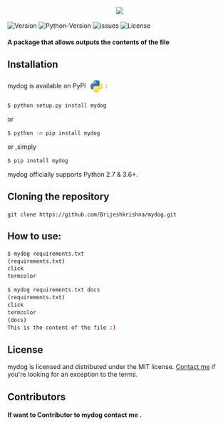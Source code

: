 <p align="center">
  <img width="auto" height="auto" src="https://raw.githubusercontent.com/Brijeshkrishna/mydog/main/mydog.png">
</p>



![Version](https://img.shields.io/badge/version-1.0.0-blue) ![Python-Version](https://img.shields.io/badge/python-3.9-blue) ![issues](https://img.shields.io/github/issues/Brijeshkrishna/gunlink)  ![License](https://img.shields.io/github/license/brijeshkrishna/gunlink) 

#### A package that allows outputs the contents of the file
  
##  Installation
mydog is available on PyPI <img align="center" alt="python" width="40px" src="https://raw.githubusercontent.com/github/explore/80688e429a7d4ef2fca1e82350fe8e3517d3494d/topics/python/python.png" />:

```bash
$ python setup.py install mydog
```


or
```bash
$ python -m pip install mydog
```

			
or ,simply 

```bash
$ pip install mydog
```

mydog officially supports Python 2.7 & 3.6+.

## Cloning the repository

``
git clone https://github.com/Brijeshkrishna/mydog.git
``  

## How to use:

```bash
$ mydog requirements.txt
(requirements.txt)
click
termcolor

```
```bash
$ mydog requirements.txt docs
(requirements.txt)
click
termcolor
(docs)
This is the content of the file :)
```
	
## License

mydog is licensed and distributed under the MIT license.  [Contact me](mailto:brijeshkrishnaga@gmail.com)  if you're looking for an exception to the terms. 

## Contributors 
####  If want to Contributor to mydog contact me .

